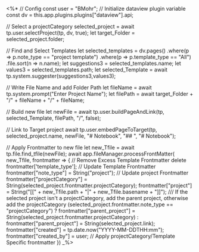 <%*
// Config
const user = "BMohr";
// Initialize dataview plugin variable
const dv = this.app.plugins.plugins["dataview"].api;

// Select a projectCategory
selected_project = await tp.user.selectProject(tp, dv, true);
let target_Folder = selected_project.folder;

// Find and Select Templates
let selected_templates = dv.pages()
	.where(p => p.note_type == "project template")
	.where(p => p.template_type == "All")
	.file.sort(n => n.name);
let suggestions3 = selected_templates.name;
let values3 = selected_templates.path;
let selected_Template = await tp.system.suggester(suggestions3,values3);	

// Write File Name and add Folder Path
let fileName = await tp.system.prompt("Enter Project Name");
let filePath = await target_Folder + "/" + fileName + "/" + fileName;

// Build new file
let newFile = await tp.user.buildPageAndLink(tp, selected_Template, filePath, "/", false); 

// Link to Target project
await tp.user.embedPageToTarget(tp, selected_project.name, newFile, "# Notebook", "## ", "# Notebook");

// Apply Frontmatter to new file
let new_Tfile = await tp.file.find_tfile(newFile);
await app.fileManager.processFrontMatter(
      new_Tfile,
      frontmatter => {
		// Remove Excess Template Frontmatter
		delete frontmatter['template_type'];
		// Update Template Frontmatter
		frontmatter["note_type"] = String("project");
		// Update project Frontmatter
		frontmatter["projectCategory"] = String(selected_project.frontmatter.projectCategory);
		frontmatter["project"] = String("[[" + new_Tfile.path + "|" + new_Tfile.basename + "]]");
		/// If the selected project isn't a projectCategory, add the parent project, otherwise add the projectCategory
		(selected_project.frontmatter.note_type == "projectCategory") ? frontmatter["parent_project"] = String(selected_project.frontmatter.projectCategory) : frontmatter["parent_project"] = String(selected_project.link);
        frontmatter["created"] = tp.date.now("YYYY-MM-DDTHH:mm");
        frontmatter["created_by"] = user; 
        // Apply projectCategory/Template Specific frontmatter
      })
_%>